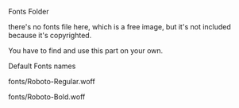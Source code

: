 
Fonts Folder

there's no fonts file here, which is a free image, but it's not included because it's copyrighted.

You have to find and use this part on your own.

Default Fonts names

fonts/Roboto-Regular.woff

fonts/Roboto-Bold.woff
